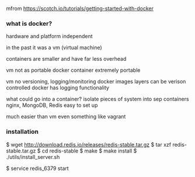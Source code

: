 mfrom https://scotch.io/tutorials/getting-started-with-docker


### what is docker?

hardware and platform independent

in the past it was a vm (virtual machine)

containers are smaller and have far less overhead

vm not as portable docker container extremely portable

vm no versioning, logging/monitoring
docker images layers can be verison controlled
docker has logging functionality

what could go into a container?
isolate pieces of system into sep containers
nginx, MongoDB, Redis
easy to set up

much easier than vm even something like vagrant

### installation

$ wget http://download.redis.io/releases/redis-stable.tar.gz
$ tar xzf redis-stable.tar.gz
$ cd redis-stable
$ make
$ make install
$ ./utils/install_server.sh

$ service redis_6379 start
